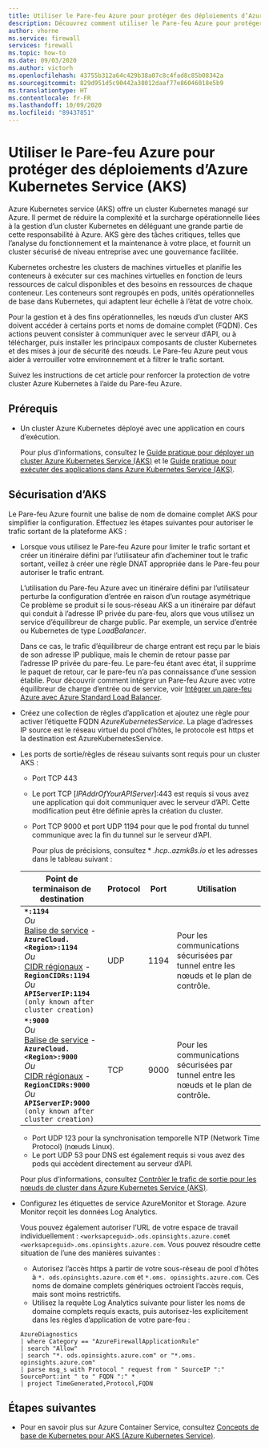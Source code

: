 ```yaml
---
title: Utiliser le Pare-feu Azure pour protéger des déploiements d’Azure Kubernetes Service (AKS)
description: Découvrez comment utiliser le Pare-feu Azure pour protéger des déploiements d’Azure Kubernetes Service (AKS)
author: vhorne
ms.service: firewall
services: firewall
ms.topic: how-to
ms.date: 09/03/2020
ms.author: victorh
ms.openlocfilehash: 43755b312a64c429b38a07c8c4fad8c85b08342a
ms.sourcegitcommit: 829d951d5c90442a38012daaf77e86046018e5b9
ms.translationtype: HT
ms.contentlocale: fr-FR
ms.lasthandoff: 10/09/2020
ms.locfileid: "89437851"
---
```

# <a name="use-azure-firewall-to-protect-azure-kubernetes-service-aks-deployments"></a>Utiliser le Pare-feu Azure pour protéger des déploiements d’Azure Kubernetes Service (AKS)

Azure Kubernetes service (AKS) offre un cluster Kubernetes managé sur Azure. Il permet de réduire la complexité et la surcharge opérationnelle liées à la gestion d’un cluster Kubernetes en déléguant une grande partie de cette responsabilité à Azure. AKS gère des tâches critiques, telles que l’analyse du fonctionnement et la maintenance à votre place, et fournit un cluster sécurisé de niveau entreprise avec une gouvernance facilitée.

Kubernetes orchestre les clusters de machines virtuelles et planifie les conteneurs à exécuter sur ces machines virtuelles en fonction de leurs ressources de calcul disponibles et des besoins en ressources de chaque conteneur. Les conteneurs sont regroupés en pods, unités opérationnelles de base dans Kubernetes, qui adaptent leur échelle à l’état de votre choix.

Pour la gestion et à des fins opérationnelles, les nœuds d’un cluster AKS doivent accéder à certains ports et noms de domaine complet (FQDN). Ces actions peuvent consister à communiquer avec le serveur d’API, ou à télécharger, puis installer les principaux composants de cluster Kubernetes et des mises à jour de sécurité des nœuds. Le Pare-feu Azure peut vous aider à verrouiller votre environnement et à filtrer le trafic sortant.

Suivez les instructions de cet article pour renforcer la protection de votre cluster Azure Kubernetes à l’aide du Pare-feu Azure.

## <a name="prerequisites"></a>Prérequis

- Un cluster Azure Kubernetes déployé avec une application en cours d’exécution.

   Pour plus d’informations, consultez le [Guide pratique pour déployer un cluster Azure Kubernetes Service (AKS)](../aks/tutorial-kubernetes-deploy-cluster.md) et le [Guide pratique pour exécuter des applications dans Azure Kubernetes Service (AKS)](../aks/tutorial-kubernetes-deploy-application.md).


## <a name="securing-aks"></a>Sécurisation d’AKS

Le Pare-feu Azure fournit une balise de nom de domaine complet AKS pour simplifier la configuration. Effectuez les étapes suivantes pour autoriser le trafic sortant de la plateforme AKS :

- Lorsque vous utilisez le Pare-feu Azure pour limiter le trafic sortant et créer un itinéraire défini par l’utilisateur afin d’acheminer tout le trafic sortant, veillez à créer une règle DNAT appropriée dans le Pare-feu pour autoriser le trafic entrant. 

   L’utilisation du Pare-feu Azure avec un itinéraire défini par l’utilisateur perturbe la configuration d’entrée en raison d’un routage asymétrique Ce problème se produit si le sous-réseau AKS a un itinéraire par défaut qui conduit à l’adresse IP privée du pare-feu, alors que vous utilisez un service d’équilibreur de charge public. Par exemple, un service d’entrée ou Kubernetes de type *LoadBalancer*.

   Dans ce cas, le trafic d’équilibreur de charge entrant est reçu par le biais de son adresse IP publique, mais le chemin de retour passe par l’adresse IP privée du pare-feu. Le pare-feu étant avec état, il supprime le paquet de retour, car le pare-feu n’a pas connaissance d’une session établie. Pour découvrir comment intégrer un Pare-feu Azure avec votre équilibreur de charge d’entrée ou de service, voir [Intégrer un pare-feu Azure avec Azure Standard Load Balancer](integrate-lb.md).
- Créez une collection de règles d’application et ajoutez une règle pour activer l’étiquette FQDN *AzureKubernetesService*. La plage d’adresses IP source est le réseau virtuel du pool d’hôtes, le protocole est https et la destination est AzureKubernetesService.
- Les ports de sortie/règles de réseau suivants sont requis pour un cluster AKS :

   - Port TCP 443
   - Le port TCP [*IPAddrOfYourAPIServer*]:443 est requis si vous avez une application qui doit communiquer avec le serveur d’API. Cette modification peut être définie après la création du cluster.
   - Port TCP 9000 et port UDP 1194 pour que le pod frontal du tunnel communique avec la fin du tunnel sur le serveur d’API.

      Pour plus de précisions, consultez * *.hcp.<location>.azmk8s.io* et les adresses dans le tableau suivant :

   | Point de terminaison de destination                                                             | Protocol | Port    | Utilisation  |
   |----------------------------------------------------------------------------------|----------|---------|------|
   | **`*:1194`** <br/> *Ou* <br/> [Balise de service](../virtual-network/service-tags-overview.md#available-service-tags) -  **`AzureCloud.<Region>:1194`** <br/> *Ou* <br/> [CIDR régionaux](../virtual-network/service-tags-overview.md#discover-service-tags-by-using-downloadable-json-files) -  **`RegionCIDRs:1194`** <br/> *Ou* <br/> **`APIServerIP:1194`** `(only known after cluster creation)`  | UDP           | 1194      | Pour les communications sécurisées par tunnel entre les nœuds et le plan de contrôle. |
   | **`*:9000`** <br/> *Ou* <br/> [Balise de service](../virtual-network/service-tags-overview.md#available-service-tags) -  **`AzureCloud.<Region>:9000`** <br/> *Ou* <br/> [CIDR régionaux](../virtual-network/service-tags-overview.md#discover-service-tags-by-using-downloadable-json-files) -  **`RegionCIDRs:9000`** <br/> *Ou* <br/> **`APIServerIP:9000`** `(only known after cluster creation)`  | TCP           | 9000      | Pour les communications sécurisées par tunnel entre les nœuds et le plan de contrôle. |

   - Port UDP 123 pour la synchronisation temporelle NTP (Network Time Protocol) (nœuds Linux).
   - Le port UDP 53 pour DNS est également requis si vous avez des pods qui accèdent directement au serveur d’API.

   Pour plus d’informations, consultez [Contrôler le trafic de sortie pour les nœuds de cluster dans Azure Kubernetes Service (AKS)](../aks/limit-egress-traffic.md).
- Configurez les étiquettes de service AzureMonitor et Storage. Azure Monitor reçoit les données Log Analytics.

   Vous pouvez également autoriser l’URL de votre espace de travail individuellement : `<worksapceguid>.ods.opinsights.azure.com`et `<worksapceguid>.oms.opinsights.azure.com`. Vous pouvez résoudre cette situation de l’une des manières suivantes :

    - Autorisez l’accès https à partir de votre sous-réseau de pool d’hôtes à `*. ods.opinsights.azure.com` et `*.oms. opinsights.azure.com`. Ces noms de domaine complets génériques octroient l’accès requis, mais sont moins restrictifs.
    - Utilisez la requête Log Analytics suivante pour lister les noms de domaine complets requis exacts, puis autorisez-les explicitement dans les règles d’application de votre pare-feu :
   ```
   AzureDiagnostics 
   | where Category == "AzureFirewallApplicationRule" 
   | search "Allow" 
   | search "*. ods.opinsights.azure.com" or "*.oms. opinsights.azure.com"
   | parse msg_s with Protocol " request from " SourceIP ":" SourcePort:int " to " FQDN ":" * 
   | project TimeGenerated,Protocol,FQDN 
   ```


## <a name="next-steps"></a>Étapes suivantes

- Pour en savoir plus sur Azure Container Service, consultez [Concepts de base de Kubernetes pour AKS (Azure Kubernetes Service)](../aks/concepts-clusters-workloads.md).
